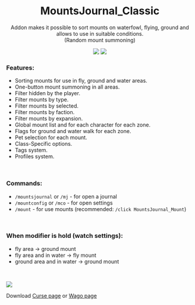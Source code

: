 <div align="center">

# MountsJournal_Classic

Addon makes it possible to sort mounts on waterfowl, flying, ground and allows to use in suitable conditions.<br>
(Random mount summoning)

[![](https://github.com/sfmict/MountsJournal_Classic/actions/workflows/build.yml/badge.svg)](https://github.com/sfmict/MountsJournal_Classic/releases/latest)
[![](http://cf.way2muchnoise.eu/full_657952_downloads.svg)](https://www.curseforge.com/wow/addons/mountsjournal_classic)
</div>

### Features:

* Sorting mounts for use in fly, ground and water areas.
* One-button mount summoning in all areas.
* Filter hidden by the player.
* Filter mounts by type.
* Filter mounts by selected.
* Filter mounts by faction.
* Filter mounts by expansion.
* Global mount list and for each character for each zone.
* Flags for ground and water walk for each zone.
* Pet selection for each mount.
* Class-Specific options.
* Tags system.
* Profiles system.
<br>

### Commands:

* `/mountsjournal` or `/mj` - for open a journal
* `/mountconfig` or `/mco` - for open settings
* `/mount` - for use mounts (recommended: `/click MountsJournal_Mount`)
<br>

### When modifier is hold (watch settings):

* fly area -> ground mount
* fly area and in water -> fly mount
* ground area and in water -> ground mount
<br>

![](https://i.imgur.com/LO5H0VB.jpg)

Download [Curse page](https://www.curseforge.com/wow/addons/mountsjournal_classic) or [Wago page](https://addons.wago.io/addons//mountsjournal-classic)